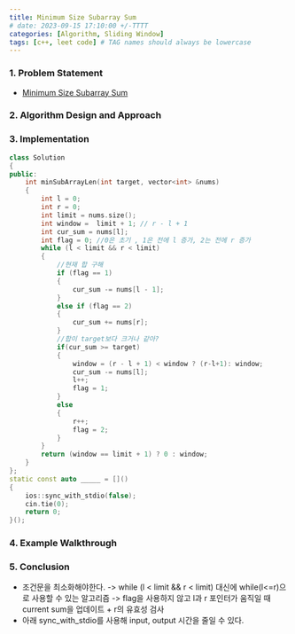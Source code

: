 ```yaml
---
title: Minimum Size Subarray Sum
# date: 2023-09-15 17:10:00 +/-TTTT
categories: [Algorithm, Sliding Window]
tags: [c++, leet code] # TAG names should always be lowercase
---
```


### 1. Problem Statement

- [Minimum Size Subarray Sum](https://leetcode.com/problems/minimum-size-subarray-sum/description/?envType=study-plan-v2&envId=top-interview-150)

### 2. Algorithm Design and Approach

### 3. Implementation

```cpp
class Solution
{
public:
    int minSubArrayLen(int target, vector<int> &nums)
    {
        int l = 0;
        int r = 0;
        int limit = nums.size();
        int window =  limit + 1; // r - l + 1
        int cur_sum = nums[l];
        int flag = 0; //0은 초기 , 1은 전에 l 증가, 2는 전에 r 증가
        while (l < limit && r < limit)
        {
            //현재 합 구해
            if (flag == 1)
            {
                cur_sum -= nums[l - 1];
            }
            else if (flag == 2)
            {
                cur_sum += nums[r];
            }
            //합이 target보다 크거나 같아?
            if(cur_sum >= target)
            {
                window = (r - l + 1) < window ? (r-l+1): window;
                cur_sum -= nums[l];
                l++;
                flag = 1;
            }
            else
            {
                r++;
                flag = 2;
            }
        }
        return (window == limit + 1) ? 0 : window;
    }
};
static const auto _____ = []()
{
    ios::sync_with_stdio(false);
    cin.tie(0);
    return 0;
}();
```

### 4. Example Walkthrough

### 5. Conclusion

- 조건문을 최소화해야한다.
  -> while (l < limit && r < limit) 대신에 while(l<=r)으로 사용할 수 있는 알고리즘
  -> flag을 사용하지 않고 l과 r 포인터가 움직일 때 current sum을 업데이트 + r의 유효성 검사
- 아래 sync_with_stdio를 사용해 input, output 시간을 줄일 수 있다.
